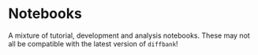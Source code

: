 # Notebooks

A mixture of tutorial, development and analysis notebooks. These may not all be
compatible with the latest version of `diffbank`!
